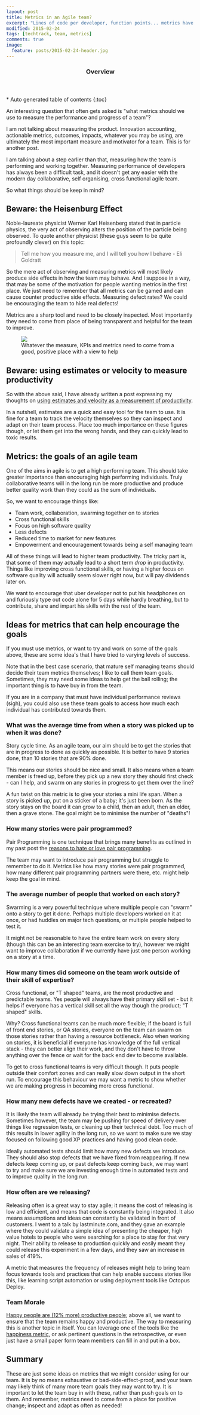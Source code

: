 ```yaml
---
layout: post
title: Metrics in an Agile team?
excerpt: "Lines of code per developer, function points... metrics have never really worked out that well for Software Development"
modified: 2015-02-24
tags: [techtrack, team, metrics]
comments: true
image:
  feature: posts/2015-02-24-header.jpg
---
```


<section id="table-of-contents" class="toc">
  <header>
    <h3>Overview</h3>
  </header>
<div id="drawer" markdown="1">
*  Auto generated table of contents
{:toc}
</div>
</section><!-- /#table-of-contents -->

An interesting question that often gets asked is "what metrics should we use to measure the performance and progress of a team"?

I am not talking about measuring the product.  Innovation accounting, actionable metrics, outcomes, impacts, whatever you may be using, are ultimately the most important measure and motivator for a team.  This is for another post.

I am talking about a step earlier than that, measuring how the team is performing and working together.  Measuring performance of developers has always been a difficult task, and it doesn't get any easier with the modern day collaborative, self organising, cross functional agile team.

So what things should be keep in mind?

## Beware: the Heisenburg Effect

Noble-laureate physicist Werner Karl Heisenberg stated that in particle physics, the very act of observing alters the position of the particle being observed.  To quote another physicist (these guys seem to be quite profoundly clever) on this topic:

> Tell me how you measure me, and I will tell you how I behave - Eli Goldratt

So the mere act of observing and measuring metrics will most likely produce side effects in how the team may behave.  And I suppose in a way, that may be some of the motivation for people wanting metrics in the first place.  We just need to remember that all metrics can be gamed and can cause counter productive side effects.  Measuring defect rates?  We could be encouraging the team to hide real defects!

Metrics are a sharp tool and need to be closely inspected.  Most importantly they need to come from place of being transparent and helpful for the team to improve.

<figure>
<img src="../images/posts/2015-02-24-kpis.jpg">
<figcaption>Whatever the measure, KPIs and metrics need to come from a good, positive place with a view to help</figcaption>
</figure>

## Beware: using estimates or velocity to measure productivity

So with the above said, I have already written a post expressing my thoughts on <a href="../posts/estimate-abuse">using estimates and velocity as a measurement of productivity</a>.

In a nutshell, estimates are a quick and easy tool for the team to use.  It is fine for a team to track the velocity themselves so they can inspect and adapt on their team process.  Place too much importance on these figures though, or let them get into the wrong hands, and they can quickly lead to toxic results.

## Metrics: the goals of an agile team

One of the aims in agile is to get a high performing team.  This should take greater importance than encouraging high performing individuals.  Truly collaborative teams will in the long run be more productive and produce better quality work than they could as the sum of individuals.

So, we want to encourage things like:

* Team work, collaboration, swarming together on to stories
* Cross functional skills
* Focus on high software quality
* Less defects
* Reduced time to market for new features
* Empowerment and encouragement towards being a self managing team

All of these things will lead to higher team productivity.  The tricky part is, that some of them may actually lead to a short term *drop* in productivity.  Things like improving cross functional skills, or having a higher focus on software quality will actually seem slower right now, but will pay dividends later on.

We want to encourage that uber developer not to put his headphones on and furiously type out code alone for 5 days while hardly breathing, but to contribute, share and impart his skills with the rest of the team.

## Ideas for metrics that can help encourage the goals

If you must use metrics, or want to try and work on some of the goals above, these are some idea's that I have tried to varying levels of success.

Note that in the best case scenario, that mature self managing teams should decide their team metrics themselves; I like to call them team goals.  Sometimes, they may need some ideas to help get the ball rolling; the important thing is to have buy in from the team.

If you are in a company that must have individual performance reviews (sigh), you could also use these team goals to access how much each individual has contributed towards them.

### What was the average time from when a story was picked up to when it was done?

Story cycle time.  As an agile team, our aim should be to get the stories that are in progress to done as quickly as possible.  It is better to have 9 stories done, than 10 stories that are 90% done.

This means our stories should be nice and small.  It also means when a team member is freed up, before they pick up a new story they should first check - can I help, and swarm on any stories in progress to get them over the line?

A fun twist on this metric is to give your stories a mini life span.  When a story is picked up, put on a sticker of a baby; it's just been born.  As the story stays on the board it can grow to a child, then an adult, then an elder, then a grave stone.  The goal might be to minimise the number of "deaths"!

### How many stories were pair programmed?

Pair Programming is one technique that brings many benefits as outlined in my past post the <a href="../pair-programming">reasons to hate or love pair programming</a>.

The team may want to introduce pair programming but struggle to remember to do it.  Metrics like how many stories were pair programmed, how many different pair programming partners were there, etc. might help keep the goal in mind.

### The average number of people that worked on each story?

Swarming is a very powerful technique where multiple people can "swarm" onto a story to get it done.  Perhaps multiple developers worked on it at once, or had huddles on major tech questions, or multiple people helped to test it.

It might not be reasonable to have the entire team work on every story (though this can be an interesting team exercise to try), however we might want to improve collaboration if we currently have just one person working on a story at a time.

### How many times did someone on the team work outside of their skill of expertise?

Cross functional, or "T shaped" teams, are the most productive and predictable teams.  Yes people will always have their primary skill set - but it helps if everyone has a vertical skill set all the way though the product; "T shaped" skills.

Why?  Cross functional teams can be much more flexible; if the board is full of front end stories, or QA stories, everyone on the team can swarm on those stories rather than having a resource bottleneck.  Also when working on stories, it is beneficial if everyone has knowledge of the full vertical stack - they can better align their work, and they don't have to throw anything over the fence or wait for the back end dev to become available.

To get to cross functional teams is very difficult though.  It puts people outside their comfort zones and can really slow down output in the short run.  To encourage this behaviour we may want a metric to show whether we are making progress in becoming more cross functional.

### How many new defects have we created - or recreated?

It is likely the team will already be trying their best to minimise defects.  Sometimes however, the team may be pushing for speed of delivery over things like regression tests, or cleaning up their technical debt.  Too much of this results in lower agility in the long run, so we want to make sure we stay focused on following good XP practices and having good clean code.

Ideally automated tests should limit how many new defects we introduce.  They should also stop defects that we have fixed from reappearing.  If new defects keep coming up, or past defects keep coming back, we may want to try and make sure we are investing enough time in automated tests and to improve quality in the long run.

### How often are we releasing?

Releasing often is a great way to stay agile; it means the cost of releasing is low and efficient, and means that code is constantly being integrated.  It also means assumptions and ideas can constantly be validated in front of customers.  I went to a talk by lastminute.com, and they gave an example where they could validate a simple idea of presenting the cheaper, high value hotels to people who were searching for a place to stay for that very night.  Their ability to release to production quickly and easily meant they could release this experiment in a few days, and they saw an increase in sales of 419%.

A metric that measures the frequency of releases might help to bring team focus towards tools and practices that can help enable success stories like this, like learning script automation or using deployment tools like Octopus Deploy.

### Team Morale

<a href="http://www.fastcoexist.com/3028160/happy-workers-are-more-productive-science-proves-it" target="_blank">Happy people are (12% more) productive people</a>; above all, we want to ensure that the team remains happy and productive.  The way to measuring this is another topic in itself.  You can leverage one of the tools like the <a href="https://www.happinessmetric.com/" target="_blank">happiness metric</a>, or ask pertinent questions in the retrospective, or even just have a small paper form team members can fill in and put in a box.

## Summary

These are just some ideas on metrics that we might consider using for our team.  It is by no means exhaustive or bad-side-effect-proof, and your team may likely think of many more team goals they may want to try.  It is important to let the team buy in with these, rather than push goals on to them.  And remember, metrics need to come from a place for positive change; inspect and adapt as often as needed!